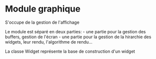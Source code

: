 # Module graphique

S'occupe de la gestion de l'affichage

Le module est séparé en deux parties:
    - une partie pour la gestion des buffers, gestion de l'écran
    - une partie pour la gestion de la hirarchie des widgets, leur rendu, l'algorithme de rendu...


La classe Widget représente la base de construction d'un widget
